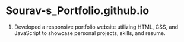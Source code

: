 # Sourav-s_Portfolio.github.io
1)  Developed a responsive portfolio website utilizing HTML, CSS, and JavaScript to showcase personal projects, skills, and resume.
